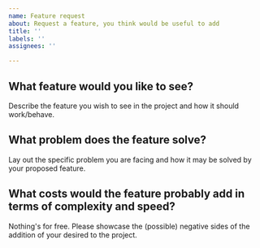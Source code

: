 ```yaml
---
name: Feature request
about: Request a feature, you think would be useful to add
title: ''
labels: ''
assignees: ''

---
```


## What feature would you like to see?
Describe the feature you wish to see in the project and how it should work/behave.

## What problem does the feature solve?
Lay out the specific problem you are facing and how it may be solved by your proposed feature.

## What costs would the feature probably add in terms of complexity and speed?
Nothing's for free. Please showcase the (possible) negative sides of the addition of your desired to the project.
